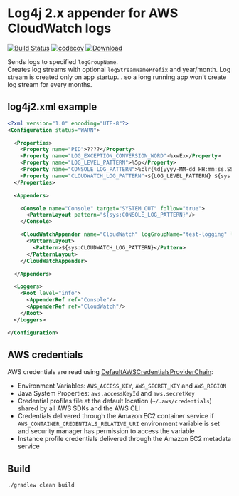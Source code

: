 # Log4j 2.x appender for AWS CloudWatch logs

[![Build Status](https://travis-ci.org/sensefly-sa/log4j-cloudwatch-appender.svg?branch=master)](https://travis-ci.org/sensefly-sa/log4j-cloudwatch-appender)
[![codecov](https://codecov.io/gh/sensefly-sa/log4j-cloudwatch-appender/branch/master/graph/badge.svg)](https://codecov.io/gh/sensefly-sa/log4j-cloudwatch-appender)
[![Download](https://api.bintray.com/packages/sensefly/maven/log4j-cloudwatch-appender/images/download.svg) ](https://bintray.com/sensefly/maven/log4j-cloudwatch-appender/_latestVersion)


Sends logs to specified `logGroupName`.   
Creates log streams with optional `logStreamNamePrefix` and year/month. 
Log stream is created only on app startup... so a long running app won't create log stream for every months. 

## log4j2.xml example

```xml
<?xml version="1.0" encoding="UTF-8"?>
<Configuration status="WARN">

  <Properties>
    <Property name="PID">????</Property>
    <Property name="LOG_EXCEPTION_CONVERSION_WORD">%xwEx</Property>
    <Property name="LOG_LEVEL_PATTERN">%5p</Property>
    <Property name="CONSOLE_LOG_PATTERN">%clr{%d{yyyy-MM-dd HH:mm:ss.SSS}}{faint} %clr{${LOG_LEVEL_PATTERN}}%clr{${sys:PID}}{magenta} %clr{---}{faint} %clr{[%15.15t]}{faint} %clr{%-40.40c{1.}}{cyan} %clr{:}{faint}%m%n${sys:LOG_EXCEPTION_CONVERSION_WORD}</Property>
    <Property name="CLOUDWATCH_LOG_PATTERN">${LOG_LEVEL_PATTERN} ${sys:PID} --- [%t]%-40.40c{1.} : %m%n${sys:LOG_EXCEPTION_CONVERSION_WORD}</Property>
  </Properties>

  <Appenders>

    <Console name="Console" target="SYSTEM_OUT" follow="true">
      <PatternLayout pattern="${sys:CONSOLE_LOG_PATTERN}"/>
    </Console>

    <CloudWatchAppender name="CloudWatch" logGroupName="test-logging" logStreamNamePrefix="logging">
      <PatternLayout>
        <Pattern>${sys:CLOUDWATCH_LOG_PATTERN}</Pattern>
      </PatternLayout>
    </CloudWatchAppender>

  </Appenders>

  <Loggers>
    <Root level="info">
      <AppenderRef ref="Console"/>
      <AppenderRef ref="CloudWatch"/>
    </Root>
  </Loggers>

</Configuration>

```

## AWS credentials

AWS credentials are read using [DefaultAWSCredentialsProviderChain](http://docs.aws.amazon.com/AWSJavaSDK/latest/javadoc/com/amazonaws/auth/DefaultAWSCredentialsProviderChain.html):
* Environment Variables: `AWS_ACCESS_KEY`, `AWS_SECRET_KEY` and `AWS_REGION`
* Java System Properties: `aws.accessKeyId` and `aws.secretKey`
* Credential profiles file at the default location (`~/.aws/credentials`) shared by all AWS SDKs and the AWS CLI
* Credentials delivered through the Amazon EC2 container service if `AWS_CONTAINER_CREDENTIALS_RELATIVE_URI` environment 
variable is set and security manager has permission to access the variable
* Instance profile credentials delivered through the Amazon EC2 metadata service

## Build

```
./gradlew clean build
```

